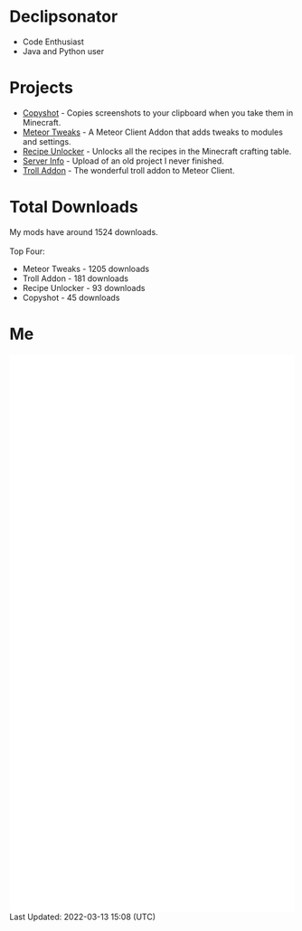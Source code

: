 # Declipsonator
- Code Enthusiast
- Java and Python user
# Projects
- [Copyshot](https://github.com/Declipsonator/Copyshot) - Copies screenshots to your clipboard when you take them in Minecraft.
- [Meteor Tweaks](https://github.com/Declipsonator/Meteor-Tweaks) - A Meteor Client Addon that adds tweaks to modules and settings.
- [Recipe Unlocker](https://github.com/Declipsonator/Recipe-Unlocker) - Unlocks all the recipes in the Minecraft crafting table.
- [Server Info](https://github.com/Declipsonator/Server-Info) - Upload of an old project I never finished.
- [Troll Addon](https://github.com/Declipsonator/Troll-Addon) - The wonderful troll addon to Meteor Client.


# Total Downloads
My mods have around 1524 downloads. \
\
Top Four:
- Meteor Tweaks - 1205 downloads  
- Troll Addon - 181 downloads  
- Recipe Unlocker - 93 downloads  
- Copyshot - 45 downloads  


# Me
<img align="center" src="/github-metrics.svg" alt="Metrics">
Last Updated: 2022-03-13 15:08 (UTC)
